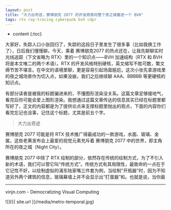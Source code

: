 ```yaml
---
layout: post
title: "大力出奇迹，赛博朋克 2077 的开发商竟将整个夜之城塞进一个 BVH"
tags: rtx ray-tracing cyberpunk bvh cdpr
---
```


* content
{:toc}

大家好，失踪人口小张回归了，失踪的这段日子里发生了很多事（比如我换工作了），日后我们慢慢聊。今天，乘着 赛博朋克2077 的热点还在，让我先聊聊实时光线追踪（下文省略为 RTX）里的一个知识点——BVH 加速结构（RTX 和 BVH 将是本文唯二的两个术语）。RTX 的开发风格特别硬核，英文缩写不胜可数，繁文缛节苦不堪言。在中文的语境里聊，更是容易引起场面尴尬，这次小张先拿游戏里的夜之城场景作为切入点，如果没崩，我们之后继续聊 AAA、BBBBB 等更硬核的知识点。

有部分读者是被我的标题骗进来的，不懂图形渲染没关系。这篇文章足够接地气，看完后你可能会爱上图形渲染。我想通过这篇文章传达的信息其实已经在标题里都写好了，正文的内容都是为了提供论点来支撑标题里抛出的观点，下面的内容你们看完忘记也没事，记住这个标题，尤其是前五个字。

> 大力出奇迹

赛博朋克 2077 可能是将 RTX 技术推广得最成功的一款游戏，水面、玻璃、金属，这些老黄发布会上最爱的视觉元素充斥着 赛博朋克 2077 中的世界，即主角所在的夜之城（Night City）。

赛博朋克 2077 中除了 RTX 绘制的部分，依然存在传统的绘制方式，为了不引入新的术语，我们可以管它叫“传统方式”。传统方式有其局限性，最致命的一点在于它记性不好，以绘制虚拟的浦东陆家嘴三件套为例，当绘制"开瓶器"时，因为不知道另外两个建筑的信息，玻璃幕墙上并不会显示出“打蛋器”和。也就是说，当你画

----
vinjn.com - Democratizing Visual Computing

![]({{ site.url }}/media/metro-temporal.jpg)


